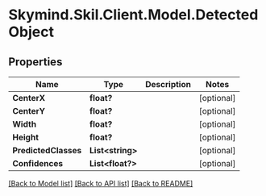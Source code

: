 
# Skymind.Skil.Client.Model.DetectedObject

## Properties

Name | Type | Description | Notes
------------ | ------------- | ------------- | -------------
**CenterX** | **float?** |  | [optional] 
**CenterY** | **float?** |  | [optional] 
**Width** | **float?** |  | [optional] 
**Height** | **float?** |  | [optional] 
**PredictedClasses** | **List&lt;string&gt;** |  | [optional] 
**Confidences** | **List&lt;float?&gt;** |  | [optional] 

[[Back to Model list]](../README.md#documentation-for-models)
[[Back to API list]](../README.md#documentation-for-api-endpoints)
[[Back to README]](../README.md)

